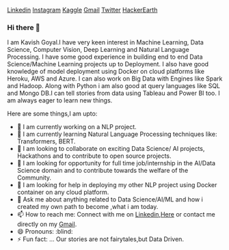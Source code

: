 [Linkedin](https://www.linkedin.com/in/kavish-goyal-595583b2/)  [Instagram](https://www.instagram.com/j_n__k_v_s_h/) 
[Kaggle](https://www.kaggle.com/kavishgoyal)  [Gmail](kavishjain111@gmail.com)  [Twitter](https://twitter.com/kavishjain13) 
[HackerEarth](https://www.kaggle.com/kavishgoyal)

### Hi there 👋

 I am Kavish Goyal.I have very keen interest in Machine Learning, Data Science, Computer Vision, Deep Learning and Natural Language Processing.
 I have some good experience in building end to end Data Science/Machine Learning projects up to Deployment.
 I also have good knowledge of model deployment using Docker on cloud platforms like Heroku, AWS and Azure.
 I can also work on Big Data with Engines like Spark and Hadoop.
 Along with Python i am also good at query languages like SQL and Mongo DB.I can tell stories from data using Tableau and Power BI too.
 I am always eager to learn new things.
 
<!--
**KavishGoyal/KavishGoyal** is a ✨ _special_ ✨ repository because its `README.md` (this file) appears on your GitHub profile.
-->
Here are some things,I am upto:

* 🔭 I am currently working on a NLP project.
* 🌱 I am currently learning Natural Language Processing techniques like: Transformers, BERT.
* 👯 I am looking to collaborate on exciting Data Science/ AI projects, Hackathons and to contribute to open source projects.
* 🤔 I am looking for opportunity for full time job/internship in the AI/Data Science domain and to contribute towards the welfare of the Community.
* 🤔 I am looking for help in deploying my other NLP project using Docker container on any cloud platform.
* 💬 Ask me about anything related to Data Science/AI/ML and how i created my own path to become ,what i am today.
* 📫 How to reach me: Connect with me on [Linkedin](https://www.linkedin.com/in/kavish-goyal-595583b2/),[Here](https://github.com/KavishGoyal/) or contact me directly on my [Gmail](kavishjain111@gmail.com).
* 😄 Pronouns: :blind:
* ⚡ Fun fact: ... Our stories are not fairytales,but Data Driven.

